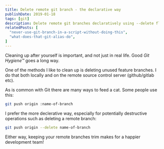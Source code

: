 ```yaml
---
title: Delete remote git branch - the declarative way
publishDate: 2019-01-18
tags: [git]
description: Delete remote git branches declaratively using --delete flag instead of cryptic colon syntax.
relatedPosts: [
  "never-use-git-branch-in-a-script-without-doing-this",
  "what-does-that-git-alias-do",
]
---
```


Cleaning up after yourself is important, and not just in real life. Good _Git Hygiene™_ goes a long way.

One of the methods I like to clean up is deleting unused feature branches. I do that both locally and on the remote source control server (github/gitlab etc).

As is common with Git there are many ways to feed a cat. Some people use this:

```bash
git push origin :name-of-branch
```

I prefer the more declerative way, especially for potentially destructive operations such as deleting a remote branch:

```bash
git push origin --delete name-of-branch
```

Either way, keeping your remote branches trim makes for a happier development team!
